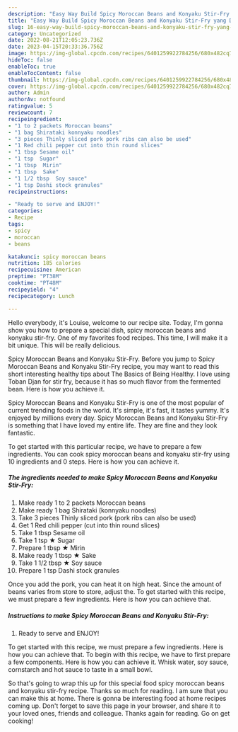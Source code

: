 ```yaml
---
description: "Easy Way Build Spicy Moroccan Beans and Konyaku Stir-Fry yang Delicious"
title: "Easy Way Build Spicy Moroccan Beans and Konyaku Stir-Fry yang Delicious"
slug: 16-easy-way-build-spicy-moroccan-beans-and-konyaku-stir-fry-yang-delicious
category: Uncategorized
date: 2022-08-21T12:05:23.736Z
date: 2023-04-15T20:33:36.756Z
image: https://img-global.cpcdn.com/recipes/6401259922784256/680x482cq70/spicy-moroccan-beans-and-konyaku-stir-fry-recipe-main-photo.jpg
hideToc: false
enableToc: true
enableTocContent: false
thumbnail: https://img-global.cpcdn.com/recipes/6401259922784256/680x482cq70/spicy-moroccan-beans-and-konyaku-stir-fry-recipe-main-photo.jpg
cover: https://img-global.cpcdn.com/recipes/6401259922784256/680x482cq70/spicy-moroccan-beans-and-konyaku-stir-fry-recipe-main-photo.jpg
author: Admin
authorAv: notfound
ratingvalue: 5
reviewcount: 7
recipeingredient:
- "1 to 2 packets Moroccan beans"
- "1 bag Shirataki konnyaku noodles"
- "3 pieces Thinly sliced pork pork ribs can also be used"
- "1 Red chili pepper cut into thin round slices"
- "1 tbsp Sesame oil"
- "1 tsp  Sugar"
- "1 tbsp  Mirin"
- "1 tbsp  Sake"
- "1 1/2 tbsp  Soy sauce"
- "1 tsp Dashi stock granules"
recipeinstructions:

- "Ready to serve and ENJOY!"
categories:
- Recipe
tags:
- spicy
- moroccan
- beans

katakunci: spicy moroccan beans 
nutrition: 185 calories
recipecuisine: American
preptime: "PT38M"
cooktime: "PT48M"
recipeyield: "4"
recipecategory: Lunch

---
```



Hello everybody, it's Louise, welcome to our recipe site. Today, I'm gonna show you how to prepare a special dish, spicy moroccan beans and konyaku stir-fry. One of my favorites food recipes. This time, I will make it a bit unique. This will be really delicious.

Spicy Moroccan Beans and Konyaku Stir-Fry. Before you jump to Spicy Moroccan Beans and Konyaku Stir-Fry recipe, you may want to read this short interesting healthy tips about The Basics of Being Healthy. I love using Toban Djan for stir fry, because it has so much flavor from the fermented bean. Here is how you achieve it.

Spicy Moroccan Beans and Konyaku Stir-Fry is one of the most popular of current trending foods in the world. It's simple, it's fast, it tastes yummy. It's enjoyed by millions every day. Spicy Moroccan Beans and Konyaku Stir-Fry is something that I have loved my entire life. They are fine and they look fantastic.


To get started with this particular recipe, we have to prepare a few ingredients. You can cook spicy moroccan beans and konyaku stir-fry using 10 ingredients and 0 steps. Here is how you can achieve it.

<!--inarticleads1-->

##### The ingredients needed to make Spicy Moroccan Beans and Konyaku Stir-Fry:

1. Make ready 1 to 2 packets Moroccan beans
1. Make ready 1 bag Shirataki (konnyaku noodles)
1. Take 3 pieces Thinly sliced pork (pork ribs can also be used)
1. Get 1 Red chili pepper (cut into thin round slices)
1. Take 1 tbsp Sesame oil
1. Take 1 tsp ★ Sugar
1. Prepare 1 tbsp ★ Mirin
1. Make ready 1 tbsp ★ Sake
1. Take 1 1/2 tbsp ★ Soy sauce
1. Prepare 1 tsp Dashi stock granules


Once you add the pork, you can heat it on high heat. Since the amount of beans varies from store to store, adjust the. To get started with this recipe, we must prepare a few ingredients. Here is how you can achieve that. 

<!--inarticleads2-->

##### Instructions to make Spicy Moroccan Beans and Konyaku Stir-Fry:


1. Ready to serve and ENJOY!

To get started with this recipe, we must prepare a few ingredients. Here is how you can achieve that. To begin with this recipe, we have to first prepare a few components. Here is how you can achieve it. Whisk water, soy sauce, cornstarch and hot sauce to taste in a small bowl. 

So that's going to wrap this up for this special food spicy moroccan beans and konyaku stir-fry recipe. Thanks so much for reading. I am sure that you can make this at home. There is gonna be interesting food at home recipes coming up. Don't forget to save this page in your browser, and share it to your loved ones, friends and colleague. Thanks again for reading. Go on get cooking!
